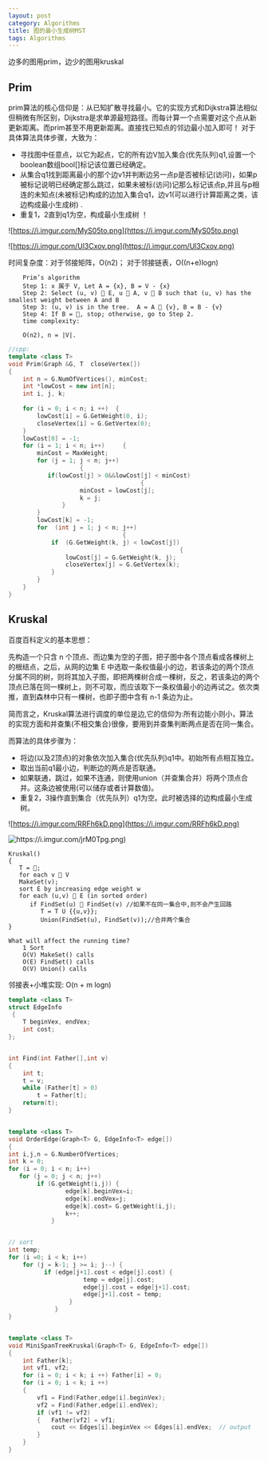```yaml
---
layout: post
category: Algorithms
title: 图的最小生成树MST
tags: Algorithms
---
```


边多的图用prim，边少的图用kruskal

## Prim

prim算法的核心信仰是：从已知扩散寻找最小。它的实现方式和Dijkstra算法相似但稍微有所区别，Dijkstra是求单源最短路径。而每计算一个点需要对这个点从新更新距离。而prim甚至不用更新距离。直接找已知点的邻边最小加入即可！
对于具体算法具体步骤，大致为：

- 寻找图中任意点，以它为起点，它的所有边V加入集合(优先队列)q1,设置一个boolean数组bool[]标记该位置已经确定。
- 从集合q1找到距离最小的那个边v1并判断边另一点p是否被标记(访问)，如果p被标记说明已经确定那么跳过，如果未被标(访问)记那么标记该点p,并且与p相连的未知点(未被标记)构成的边加入集合q1，边v1(可以进行计算距离之类，该边构成最小生成树) .
- 重复1，2直到q1为空，构成最小生成树 ！


![https://i.imgur.com/MyS05to.png](https://i.imgur.com/MyS05to.png)

![https://i.imgur.com/Ul3Cxov.png](https://i.imgur.com/Ul3Cxov.png)

时间复杂度：对于邻接矩阵，O(n2)； 对于邻接链表，O((n+e)logn)

```
    Prim’s algorithm
    Step 1: x 属于 V, Let A = {x}, B = V - {x}
    Step 2: Select (u, v)  E, u  A, v  B such that (u, v) has the smallest weight between A and B
    Step 3: (u, v) is in the tree.  A = A  {v}, B = B - {v}
    Step 4: If B = , stop; otherwise, go to Step 2.
    time complexity:

    O(n2), n = |V|.
```

```c++
//cpp:
template <class T>
void Prim(Graph &G, T  closeVertex[])
{
	int n = G.NumOfVertices(), minCost;
	int *lowCost = new int[n];
	int i, j, k;
	
	for (i = 0; i < n; i ++)  {	
		lowCost[i] = G.GetWeight(0, i);
		closeVertex[i] = G.GetVertex(0);
	}
	lowCost[0] = -1;
	for (i = 1; i < n; i++) 	{
		minCost = MaxWeight;	 
		for (j = 1; j < n; j++)
                	{
		   if(lowCost[j] > 0&&lowCost[j] < minCost) 
                                     {
		            minCost = lowCost[j];
		            k = j;
		       }
		}
		lowCost[k] = -1;
		for  (int j = 1; j < n; j++)  
                                { 
			if  (G.GetWeight(k, j) < lowCost[j])
                                                {
				lowCost[j] = G.GetWeight(k, j); 
				closeVertex[j] = G.GetVertex(k);
			}
		}
	}
}

```

## Kruskal

百度百科定义的基本思想：

先构造一个只含 n 个顶点、而边集为空的子图，把子图中各个顶点看成各棵树上的根结点，之后，从网的边集 E 中选取一条权值最小的边，若该条边的两个顶点分属不同的树，则将其加入子图，即把两棵树合成一棵树，反之，若该条边的两个顶点已落在同一棵树上，则不可取，而应该取下一条权值最小的边再试之。依次类推，直到森林中只有一棵树，也即子图中含有 n-1 条边为止。

简而言之，Kruskal算法进行调度的单位是边,它的信仰为:所有边能小则小，算法的实现方面和并查集(不相交集合)很像，要用到并查集判断两点是否在同一集合。

而算法的具体步骤为：

- 将边(以及2顶点)的对象依次加入集合(优先队列)q1中。初始所有点相互独立。
- 取出当前q1最小边，判断边的两点是否联通。
- 如果联通，跳过，如果不连通，则使用union（并查集合并）将两个顶点合并。这条边被使用(可以储存或者计算数值)。
- 重复2，3操作直到集合（优先队列）q1为空。此时被选择的边构成最小生成树。


![https://i.imgur.com/RRFh6kD.png](https://i.imgur.com/RRFh6kD.png)

![https://i.imgur.com/jrM0Tpg.png)](https://i.imgur.com/jrM0Tpg.png)

```
Kruskal()
{
   T = ;
   for each v  V
   MakeSet(v);
   sort E by increasing edge weight w 
   for each (u,v)  E (in sorted order)
      if FindSet(u)  FindSet(v) //如果不在同一集合中,则不会产生回路
         T = T U {{u,v}};
         Union(FindSet(u), FindSet(v));//合并两个集合
}
```
```
What will affect the running time?
    1 Sort
    O(V) MakeSet() calls
    O(E) FindSet() calls
    O(V) Union() calls   
```

邻接表+小堆实现:             O(n  + m logn)


```c++
template <class T>
struct EdgeInfo 
 {
    T beginVex, endVex;
    int cost;
};


int Find(int Father[],int v)
{
    int t;
    t = v;
    while (Father[t] > 0)
        t = Father[t];
    return(t);
}


template <class T>
void OrderEdge(Graph<T> G, EdgeInfo<T> edge[])
{    
int i,j,n = G.NumberOfVertices;
int k = 0;
for (i = 0; i < n; i++)
   for (j = 0; j < n; j++) 
        if (G.getWeight(i,j)) {  
                edge[k].beginVex=i;
                edge[k].endVex=j;
                edge[k].cost= G.getWeight(i,j);
                k++;
            }


// sort
int temp;
for (i =0; i < k; i++)
    for (j = k-1; j >= i; j--) { 
          if (edge[j+1].cost < edge[j].cost) { 
                     temp = edge[j].cost;
                     edge[j].cost = edge[j+1].cost;
                     edge[j+1].cost = temp;
                 }
             }
}


template <class T>
void MiniSpanTreeKruskal(Graph<T> G, EdgeInfo<T> edge[])
{ 
    int Father[k];
    int vf1, vf2;
    for (i = 0; i < k; i ++) Father[i] = 0;
    for (i = 0; i < k; i ++)
    {
        vf1 = Find(Father,edge[i].beginVex);
        vf2 = Find(Father,edge[i].endVex); 
        if (vf1 != vf2)
        {   Father[vf2] = vf1;
            cout << Edges[i].beginVex << Edges[i].endVex;  // output
        }
    }
}

```
